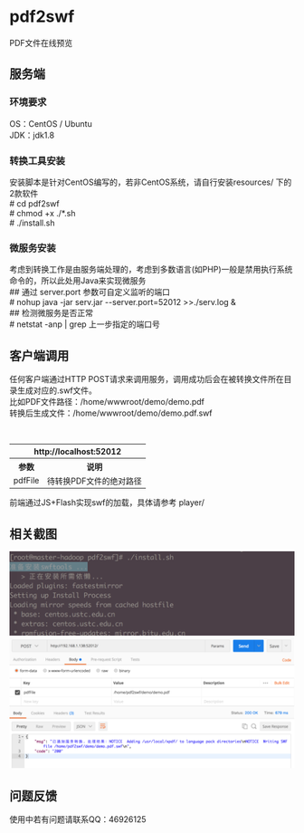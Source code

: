 # pdf2swf
PDF文件在线预览

## 服务端
### 环境要求
OS：CentOS / Ubuntu<br />
JDK：jdk1.8

### 转换工具安装
安装脚本是针对CentOS编写的，若非CentOS系统，请自行安装resources/ 下的2款软件<br />
&#35; cd pdf2swf<br />
&#35; chmod +x ./*.sh<br />
&#35; ./install.sh

### 微服务安装
考虑到转换工作是由服务端处理的，考虑到多数语言(如PHP)一般是禁用执行系统命令的，所以此处用Java来实现微服务<br />
&#35;&#35; 通过 server.port 参数可自定义监听的端口<br />
&#35; nohup java -jar serv.jar --server.port=52012 >>./serv.log & <br />
&#35;&#35; 检测微服务是否正常<br />
&#35; netstat -anp | grep 上一步指定的端口号

## 客户端调用
任何客户端通过HTTP POST请求来调用服务，调用成功后会在被转换文件所在目录生成对应的.swf文件。<br />
比如PDF文件路径：/home/wwwroot/demo/demo.pdf<br />
转换后生成文件：/home/wwwroot/demo/demo.pdf.swf
<table>
  <tr>
    <th colspan="2">http://localhost:52012</th>
  </tr>
  <tr>
    <th>参数</th>
    <th>说明</th>
  </tr>
  <tr>
    <td>pdfFile</td>
    <td>待转换PDF文件的绝对路径</td>
  </tr>
</table>
前端通过JS+Flash实现swf的加载，具体请参考 player/ 

## 相关截图
![image](https://github.com/ah-guobing/pdf2swf/blob/master/resources/install.png)
![image](https://github.com/ah-guobing/pdf2swf/blob/master/resources/post.png)

## 问题反馈
使用中若有问题请联系QQ：46926125
